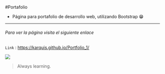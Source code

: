 #Portafolio

- Página para portafolio de desarrollo web, utilizando Bootstrap 😁

----
###### Para ver la página visita el siguiente enlace




`Link` : <https://karquis.github.io/Portfolio_1/>


![](https://cdn-icons-png.flaticon.com/512/1508/1508880.png)

> Always learning.
